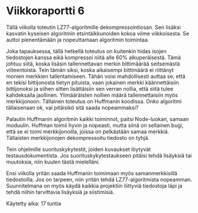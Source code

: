 # Viikkoraportti 6

Tällä viikolla toteutin LZ77-algoritmille dekompressointiosan. Sen lisäksi kasvatin kyseisen algoritmin etsintäikkunoiden kokoa viime viikkoisesta. Se auttoi pienentämään ja nopeuttamaan algoritmin toimintaa. 

Joka tapauksessa, tällä hetkellä toteutus on kuitenkin hidas isojen tiedostojen kanssa eikä kompressoi niitä alle 60% alkuperäisestä. Tämä johtuu siitä, koska lisäsin tallennettavan merkin bittimäärää seitsemästä viiteentoista. Tein tämän siksi, koska aikaisempi bittimäärä ei riittänyt monien merkkien tallentamiseen. Tähän voisi mahdollisesti auttaa se, että en tekisi bittijonosta tietyn pituista, vaan jokainen merkki käännettäisiin bittijonoksi ja siihen sitten lisättäisiin sen verran nollia, että siitä tulee kahdeksalla jaollinen. Ylimääräisten nollien määrä tallennettaisiin myös merkkijonoon. Tällainen toteutus on Huffmanin koodissa. Onko algoritmi tällaisenaan ok, vai pitäisikö sitä saada nopeammaksi?

Palautin Huffmanin algoritmin kaikki toiminnot, paitsi Node-luokan, samaan moduulin. Huffman toimii hyvin ja nopeasti, mutta siinä on sellainen bugi, että se ei toimi merkkijonoilla, joissa on pelkästään samaa merkkiä. Tällaisten merkkijonojen dekompressoitu tiedosto on tyhjä.

Tein ohjelmille suorituskykytestit, joiden kuvaukset löytyvät testausdokumentista. Jos suorituskykytestaukseen pitäisi tehdä lisäyksiä tai muutoksia, niin kuulen tästä mielelläni.

Ensi viikolla yritän saada Huffmanin toimimaan myös samanmerkkisillä tiedostoilla. Jos on tarpeen, niin yritän tehdä LZ77-algoritmista nopeamman. Suunnitelmana on myös käydä kaikkia projektiin liittyviä tiedostoja läpi ja tehdä niihin tarvittavia lisäyksiä ja siistimisiä.

Käytetty aika: 17 tuntia

